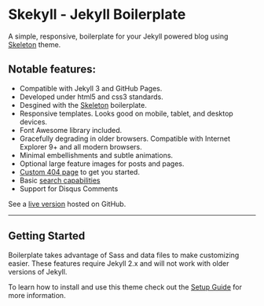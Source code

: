 # Skekyll - Jekyll Boilerplate

A simple, responsive, boilerplate for your Jekyll powered blog using [Skeleton](http://getskeleton.com) theme.

## Notable features:

* Compatible with Jekyll 3 and GitHub Pages.
* Developed under html5 and css3 standards.
* Desgined with the [Skeleton](http://getskeleton.com) boilerplate.
* Responsive templates. Looks good on mobile, tablet, and desktop devices.
* Font Awesome library included.
* Gracefully degrading in older browsers. Compatible with Internet Explorer 9+ and all modern browsers.
* Minimal embellishments and subtle animations.
* Optional large feature images for posts and pages.
* [Custom 404 page](http://404.html) to get you started.
* Basic [search capabilities](https://github.com/mathaywarduk/jekyll-search)
* Support for Disqus Comments

See a [live version](http://ryanpflem.github.io/Skekyll) hosted on GitHub.

---

## Getting Started

Boilerplate takes advantage of Sass and data files to make customizing easier. These features require Jekyll 2.x and will not work with older versions of Jekyll.

To learn how to install and use this theme check out the [Setup Guide](http://) for more information.
